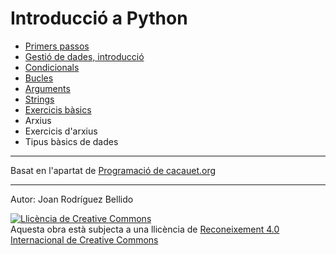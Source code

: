 Introducció a Python
=======================

* [Primers passos](01-primers-passos.md)
* [Gestió de dades, introducció](02-dades.md)
* [Condicionals](03-condicionals.md)
* [Bucles](04-bucles.md)
* [Arguments](05-arguments.md)
* [Strings](06-strings.md)
* [Exercicis bàsics](07-exercicis-basics.md)
* Arxius
* Exercicis d'arxius
* Tipus bàsics de dades

---

Basat en l'apartat de [Programació de cacauet.org](https://cacauet.org/wiki/index.php/Programaci%C3%B3)

---

Autor: Joan Rodríguez Bellido

<a rel="license" href="http://creativecommons.org/licenses/by/4.0/"><img alt="Llicència de Creative Commons" style="border-width:0" src="https://i.creativecommons.org/l/by/4.0/88x31.png" /></a><br />Aquesta obra està subjecta a una llicència de <a rel="license" href="http://creativecommons.org/licenses/by/4.0/">Reconeixement 4.0 Internacional de Creative Commons</a>